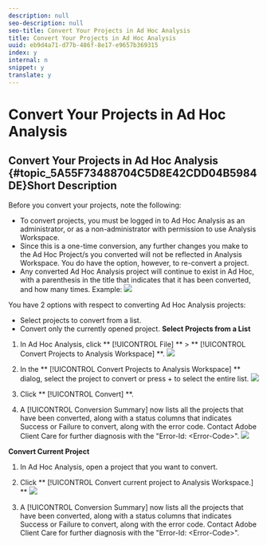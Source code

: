 ```yaml
---
description: null
seo-description: null
seo-title: Convert Your Projects in Ad Hoc Analysis
title: Convert Your Projects in Ad Hoc Analysis
uuid: eb9d4a71-d77b-486f-8e17-e9657b369315
index: y
internal: n
snippet: y
translate: y
---
```


# Convert Your Projects in Ad Hoc Analysis

## Convert Your Projects in Ad Hoc Analysis {#topic_5A55F73488704C5D8E42CDD04B5984DE}Short Description

<a id="section_0E8F816B8D0740CAA44470B7E2842936"></a>

Before you convert your projects, note the following: 

* To convert projects, you must be logged in to Ad Hoc Analysis as an administrator, or as a non-administrator with permission to use Analysis Workspace.
* Since this is a one-time conversion, any further changes you make to the Ad Hoc Project/s you converted will not be reflected in Analysis Workspace. You do have the option, however, to re-convert a project.
* Any converted Ad Hoc Analysis project will continue to exist in Ad Hoc, with a parenthesis in the title that indicates that it has been converted, and how many times. Example: ![](graphics/aha_title_converted.png) 

You have 2 options with respect to converting Ad Hoc Analysis projects: 

* Select projects to convert from a list.
* Convert only the currently opened project.
**Select Projects from a List** 

1. In Ad Hoc Analysis, click ** [!UICONTROL  File] ** > ** [!UICONTROL  Convert Projects to Analysis Workspace] **. ![](graphics/aha2aw_convert.png) 

1. In the ** [!UICONTROL  Convert Projects to Analysis Workspace] ** dialog, select the project to convert or press  +  to select the entire list. ![](graphics/aha2aw_projects.png) 

1. Click ** [!UICONTROL  Convert] **.
1. A [!UICONTROL  Conversion Summary] now lists all the projects that have been converted, along with a status columns that indicates Success or Failure to convert, along with the error code. Contact Adobe Client Care for further diagnosis with the "Error-Id: &lt;Error-Code&gt;". ![](graphics/export_summary.png) 

**Convert Current Project** 

1. In Ad Hoc Analysis, open a project that you want to convert.
1. Click ** [!UICONTROL  Convert current project to Analysis Workspace.] ** ![](graphics/export_current.png) 

1. A [!UICONTROL  Conversion Summary] now lists all the projects that have been converted, along with a status columns that indicates Success or Failure to convert, along with the error code. Contact Adobe Client Care for further diagnosis with the "Error-Id: &lt;Error-Code&gt;".
